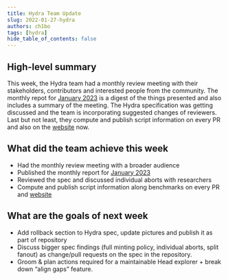 ```yaml
---
title: Hydra Team Update
slug: 2022-01-27-hydra
authors: ch1bo
tags: [hydra]
hide_table_of_contents: false
---
```


## High-level summary

This week, the Hydra team had a monthly review meeting with their stakeholders,
contributors and interested people from the community. The monthly repot for
[January 2023](https://hydra.family/head-protocol/monthly/2023-01) is a digest
of the things presented and also includes a summary of the meeting. The Hydra
specification was getting discussed and the team is incorporating suggested
changes of reviewers. Last but not least, they compute and publish script
information on every PR and also on the
[website](https://hydra.family/head-protocol/benchmarks/transaction-cost/#script-summary)
now.

## What did the team achieve this week

-   Had the monthly review meeting with a broader audience
-   Published the monthly report for [January 2023](https://hydra.family/head-protocol/monthly/2023-01)
-   Reviewed the spec and discussed individual aborts with researchers
-   Compute and publish script information along benchmarks on every PR and [website](https://hydra.family/head-protocol/benchmarks/transaction-cost/#script-summary)

## What are the goals of next week

-   Add rollback section to Hydra spec, update pictures and publish it as part of repository
-   Discuss bigger spec findings (full minting policy, individual aborts, split fanout) as change/pull requests on the spec in the repository.
-   Groom & plan actions required for a maintainable Head explorer + break down &ldquo;align gaps&rdquo; feature.
